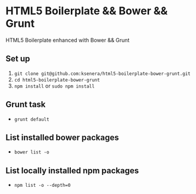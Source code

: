 # HTML5 Boilerplate && Bower && Grunt

HTML5 Boilerplate enhanced with Bower && Grunt

## Set up
1. `git clone git@github.com:ksenera/html5-boilerplate-bower-grunt.git`
2. `cd html5-boilerplate-bower-grunt`
3. `npm install` or `sudo npm install`

## Grunt task
* `grunt default`

## List installed bower packages
* `bower list -o`

## List locally installed npm packages
* `npm list -o --depth=0`